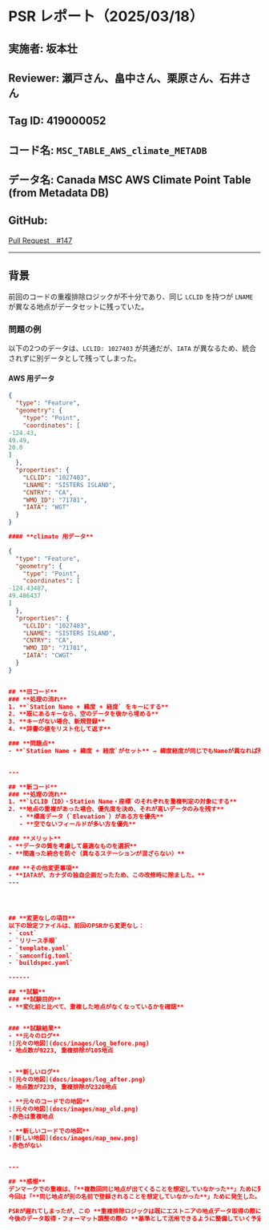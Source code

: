 # **PSR レポート（2025/03/18）**

## **実施者**: 坂本壮  

## **Reviewer**: 瀬戸さん、畠中さん、栗原さん、石井さん

## **Tag ID**: 419000052  

## **コード名**: `MSC_TABLE_AWS_climate_METADB`  

## **データ名**: Canada MSC AWS Climate Point Table (from Metadata DB)  

## **GitHub**:
 [Pull Request　#147](https://github.com/weathernews/wds-obs-master-of-master-db/pull/147)  

---
## **背景**
前回のコードの重複排除ロジックが不十分であり、同じ `LCLID` を持つが `LNAME` が異なる地点がデータセットに残っていた。  

### **問題の例**
以下の2つのデータは、`LCLID: 1027403` が共通だが、`IATA` が異なるため、統合されずに別データとして残ってしまった。

#### **AWS 用データ**
```json
{
  "type": "Feature",
  "geometry": {
    "type": "Point",
    "coordinates": [
-124.43, 
49.49, 
20.0
]
  },
  "properties": {
    "LCLID": "1027403",
    "LNAME": "SISTERS ISLAND",
    "CNTRY": "CA",
    "WMO_ID": "71781",
    "IATA": "WGT"
  }
}

#### **climate 用データ**

{
  "type": "Feature",
  "geometry": {
    "type": "Point",
    "coordinates": [
-124.43487, 
49.486437
]
  },
  "properties": {
    "LCLID": "1027403",
    "LNAME": "SISTERS ISLAND",
    "CNTRY": "CA",
    "WMO_ID": "71781",
    "IATA": "CWGT"
  }
}


## **旧コード**
### **処理の流れ**
1. **`Station Name + 緯度 + 経度` をキーにする**
2. **既にあるキーなら、空のデータを後から埋める**
3. **キーがない場合、新規登録**
4. **辞書の値をリスト化して返す**

### **問題点**
- **`Station Name + 緯度 + 経度`がセット** → 緯度経度が同じでもNameが異なれば残る  


---

## **新コード**
### **処理の流れ**
1. **`LCLID（ID）・Station Name・座標`のそれぞれを重複判定の対象にする**
2. **地点の重複があった場合、優先度を決め、それが高いデータのみを残す**
   - **標高データ（`Elevation`）がある方を優先**
   - **空でないフィールドが多い方を優先**

### **メリット**
- **データの質を考慮して最適なものを選択**  
- **間違った統合を防ぐ（異なるステーションが混ざらない）**

### **その他変更事項**
- **IATAが、カナダの独自企画だったため、この改修時に除ました。**  
---




## **変更なしの項目**
以下の設定ファイルは、前回のPSRから変更なし：
- `cost`
- `リリース手順`
- `template.yaml`
- `samconfig.toml`
- `buildspec.yaml`

------

## **試験**
### **試験目的**
- **変化前と比べて、重複した地点がなくなっているかを確認**


### **試験結果**
- **元々のログ**
![元々の地図](docs/images/log_before.png)
- 地点数が9223, 重複排除が105地点


- **新しいログ**
![元々の地図](docs/images/log_after.png)
- 地点数が7239, 重複排除が2320地点

- **元々のコードでの地図**
![元々の地図](docs/images/map_old.png)
-赤色は重複地点

- **新しいコードでの地図**
![新しい地図](docs/images/map_new.png)
-赤色がない


---

## **感想**
デンマークでの重複は、「**複数回同じ地点が出てくることを想定していなかった**」ために発生したが、  
今回は「**同じ地点が別の名前で登録されることを想定していなかった**」ために発生した。

PSRが遅れてしまったが、この **重複排除ロジックは既にエストニアの地点データ取得の際にも活用** している。  
今後のデータ取得・フォーマット調整の際の **基準として活用できるように整備していく予定** である。
